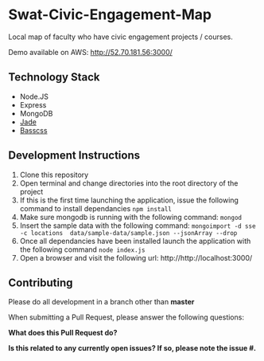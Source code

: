 # Swat-Civic-Engagement-Map
Local map of faculty who have civic engagement projects / courses.

Demo available on AWS: http://52.70.181.56:3000/

## Technology Stack

- Node.JS
- Express
- MongoDB
- [Jade](http://jade-lang.com/)
- [Basscss](http://www.basscss.com/)

## Development Instructions

1. Clone this repository
2. Open terminal and change directories into the root directory of the project
3. If this is the first time launching the application, issue the following command to install dependancies ``` npm install ```
4. Make sure mongodb is running with the following command: ``` mongod ```
5. Insert the sample data with the following command: ``` mongoimport -d sse -c locations  data/sample-data/sample.json --jsonArray --drop ```
6. Once all dependancies have been installed launch the application with the following command ``` node index.js ```
7. Open a browser and visit the following url: http://http://localhost:3000/

## Contributing

Please do all development in a branch other than **master**

When submitting a Pull Request, please answer the following questions:

**What does this Pull Request do?**

**Is this related to any currently open issues? If so, please note the issue #.**
